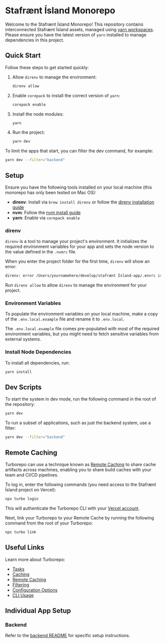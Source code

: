 # Stafrænt Ísland Monorepo

Welcome to the Stafrænt Ísland Monorepo! This repository contains interconnected Stafrænt Ísland assets, managed using [yarn workspaces](https://yarnpkg.com/features/workspaces). Please ensure you have the latest version of `yarn` installed to manage dependencies in this project.

## Quick Start

Follow these steps to get started quickly:

1. Allow `direnv` to manage the environment:

   ```bash
   direnv allow
   ```

2. Enable `corepack` to install the correct version of `yarn`:

   ```bash
   corepack enable
   ```

3. Install the node modules:

   ```bash
   yarn
   ```

4. Run the project:
   ```bash
   yarn dev
   ```

To limit the apps that start, you can filter the dev command, for example:

```bash
yarn dev --filter="backend"
```

## Setup

Ensure you have the following tools installed on your local machine (this monorepo has only been tested on Mac OS):

- **direnv**: Install via `brew install direnv` or follow the [direnv installation guide](https://direnv.net/docs/installation.html)
- **nvm**: Follow the [nvm install guide](https://github.com/nvm-sh/nvm#installing-and-updating)
- **yarn**: Enable via `corepack enable`

### direnv

`direnv` is a tool to manage your project's environment. It initializes the required environment variables for your app and sets the node version to the value defined in the `.nvmrc` file.

When you enter the project folder for the first time, `direnv` will show an error:

```bash
direnv: error /Users/yournamehere/develop/stafrænt Ísland-app/.envrc is blocked. Run `direnv allow` to approve its content
```

Run `direnv allow` to allow `direnv` to manage the environment for your project.

### Environment Variables

To populate the environment variables on your local machine, make a copy of the `.env.local.example` file and rename it to `.env.local`.

The `.env.local.example` file comes pre-populated with most of the required environment variables, but you might need to fetch sensitive variables from external systems.

### Install Node Dependencies

To install all dependencies, run:

```bash
yarn install
```

## Dev Scripts

To start the system in dev mode, run the following command in the root of the repository:

```bash
yarn dev
```

To run a subset of applications, such as just the backend system, use a filter:

```bash
yarn dev --filter="backend"
```

## Remote Caching

Turborepo can use a technique known as [Remote Caching](https://turbo.build/repo/docs/core-concepts/remote-caching) to share cache artifacts across machines, enabling you to share build caches with your team and CI/CD pipelines.

To log in, enter the following commands (you need access to the Stafrænt Ísland project on Vercel):

```bash
npx turbo login
```

This will authenticate the Turborepo CLI with your [Vercel account](https://vercel.com/docs/concepts/personal-accounts/overview).

Next, link your Turborepo to your Remote Cache by running the following command from the root of your Turborepo:

```bash
npx turbo link
```

## Useful Links

Learn more about Turborepo:

- [Tasks](https://turbo.build/repo/docs/core-concepts/monorepos/running-tasks)
- [Caching](https://turbo.build/repo/docs/core-concepts/caching)
- [Remote Caching](https://turbo.build/repo/docs/core-concepts/remote-caching)
- [Filtering](https://turbo.build/repo/docs/core-concepts/monorepos/filtering)
- [Configuration Options](https://turbo.build/repo/docs/reference/configuration)
- [CLI Usage](https://turbo.build/repo/docs/reference/command-line-reference)

## Individual App Setup

### Backend

Refer to the [backend README](apps/backend/README.md) for specific setup instructions.
